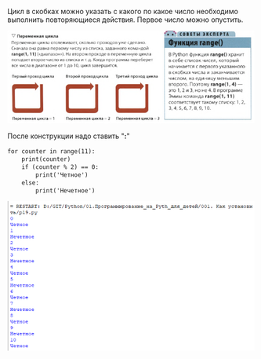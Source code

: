 Цикл в скобках можно указать с какого по какое число необходимо выполнить повторяющиеся действия. Первое число можно опустить.

![](../../01.Программирование_на_Pyth_для_детей/_Pictures/Pasted_image_20250304204103.png)

После конструкции надо ставить "**:**"

```
for сounter in range(11):
    print(сounter)
    if (сounter % 2) == 0:
        print('Четное')
    else:
        print('Нечетное')	
```

![](../../01.Программирование_на_Pyth_для_детей/_Pictures/Pasted_image_20250304192147.png)